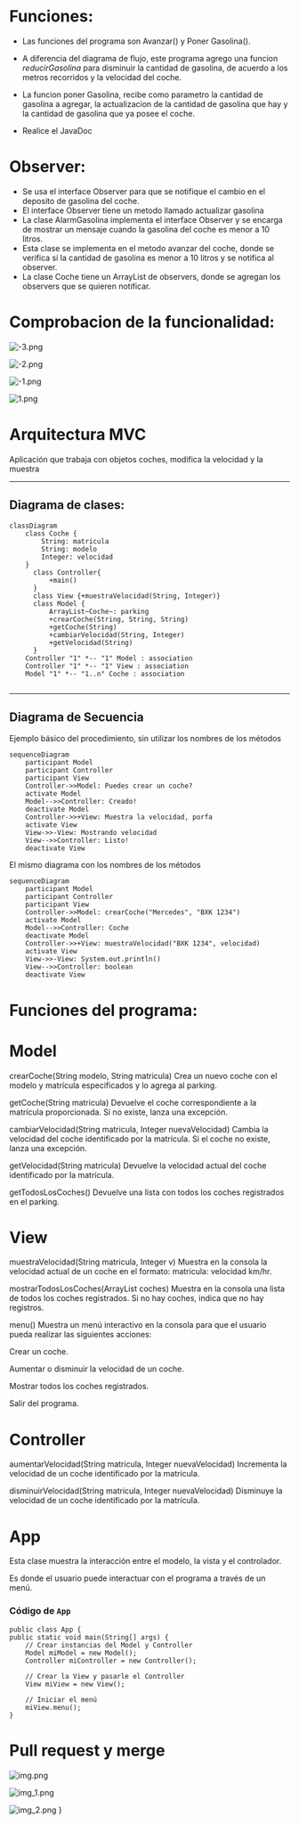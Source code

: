 # Funciones:
- Las funciones del programa son Avanzar() y Poner Gasolina().
- A diferencia del diagrama de flujo, este programa agrego una funcion *reducirGasolina* para disminuir la cantidad de gasolina, de
acuerdo a los metros recorridos y la velocidad del coche.

- La funcion poner Gasolina, recibe como parametro la cantidad de gasolina a agregar, la actualizacion de la cantidad de gasolina que hay
y la cantidad de gasolina que ya posee el coche.

- Realice el JavaDoc

# Observer:
- Se usa el interface Observer para que se notifique el cambio en el deposito de gasolina del coche.
- El interface Observer tiene un metodo llamado actualizar gasolina
- La clase AlarmGasolina implementa el interface Observer y se encarga de mostrar un mensaje cuando la gasolina del coche es menor a 10 litros.
- Esta clase se implementa en el metodo avanzar del coche, donde se verifica si la cantidad de gasolina es menor a 10 litros y se notifica al observer.
- La clase Coche tiene un ArrayList de observers, donde se agregan los observers que se quieren notificar.

# Comprobacion de la funcionalidad:
![-3.png](Imagenes/-3.png)

![-2.png](Imagenes/-2.png)

![-1.png](Imagenes/-1.png)

![1.png](Imagenes/1.png)
# Arquitectura MVC

Aplicación que trabaja con objetos coches, modifica la velocidad y la muestra

---
## Diagrama de clases:

```mermaid
classDiagram
    class Coche {
        String: matricula
        String: modelo
        Integer: velocidad
    }
      class Controller{
          +main()
      }
      class View {+muestraVelocidad(String, Integer)}
      class Model {
          ArrayList~Coche~: parking
          +crearCoche(String, String, String)
          +getCoche(String)
          +cambiarVelocidad(String, Integer)
          +getVelocidad(String)
      }
    Controller "1" *-- "1" Model : association
    Controller "1" *-- "1" View : association
    Model "1" *-- "1..n" Coche : association
      
```

---

## Diagrama de Secuencia

Ejemplo básico del procedimiento, sin utilizar los nombres de los métodos


```mermaid
sequenceDiagram
    participant Model
    participant Controller
    participant View
    Controller->>Model: Puedes crear un coche?
    activate Model
    Model-->>Controller: Creado!
    deactivate Model
    Controller->>+View: Muestra la velocidad, porfa
    activate View
    View->>-View: Mostrando velocidad
    View-->>Controller: Listo!
    deactivate View
```

El mismo diagrama con los nombres de los métodos

```mermaid
sequenceDiagram
    participant Model
    participant Controller
    participant View
    Controller->>Model: crearCoche("Mercedes", "BXK 1234")
    activate Model
    Model-->>Controller: Coche
    deactivate Model
    Controller->>+View: muestraVelocidad("BXK 1234", velocidad)
    activate View
    View->>-View: System.out.println()
    View-->>Controller: boolean
    deactivate View
```
# Funciones del programa:

# Model

crearCoche(String modelo, String matricula) Crea un nuevo coche con el modelo y matrícula especificados y lo agrega al parking.  

getCoche(String matricula) Devuelve el coche correspondiente a la matrícula proporcionada. Si no existe, lanza una excepción.  

cambiarVelocidad(String matricula, Integer nuevaVelocidad) Cambia la velocidad del coche identificado por la matrícula. Si el coche no existe, lanza una excepción.  

getVelocidad(String matricula) Devuelve la velocidad actual del coche identificado por la matrícula.  

getTodosLosCoches() Devuelve una lista con todos los coches registrados en el parking.

# View

muestraVelocidad(String matricula, Integer v) Muestra en la consola la velocidad actual de un coche en el formato: matricula: velocidad km/hr.  

mostrarTodosLosCoches(ArrayList<Coche> coches) Muestra en la consola una lista de todos los coches registrados. Si no hay coches, indica que no hay registros.  

menu() Muestra un menú interactivo en la consola para que el usuario pueda realizar las siguientes acciones:  

Crear un coche.

Aumentar o disminuir la velocidad de un coche.

Mostrar todos los coches registrados.

Salir del programa.

# Controller

aumentarVelocidad(String matricula, Integer nuevaVelocidad) Incrementa la velocidad de un coche identificado por la matrícula.  

disminuirVelocidad(String matricula, Integer nuevaVelocidad) Disminuye la velocidad de un coche identificado por la matrícula.

# App
Esta clase muestra la interacción entre el modelo, la vista y el controlador.

Es donde el usuario puede interactuar con el programa a través de un menú.

### Código de `App`

    public class App {
    public static void main(String[] args) {
        // Crear instancias del Model y Controller
        Model miModel = new Model();
        Controller miController = new Controller();

        // Crear la View y pasarle el Controller
        View miView = new View();

        // Iniciar el menú
        miView.menu();
    }

# Pull request y merge

![img.png](img.png)

![img_1.png](img_1.png)

![img_2.png](img_2.png)
}